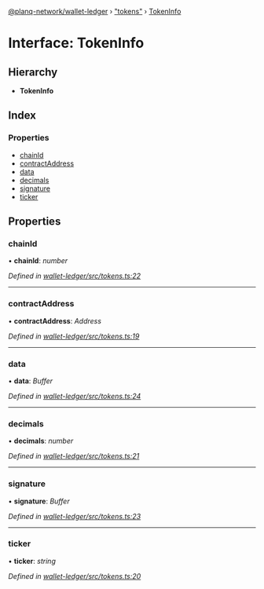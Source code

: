 [@planq-network/wallet-ledger](../README.md) › ["tokens"](../modules/_tokens_.md) › [TokenInfo](_tokens_.tokeninfo.md)

# Interface: TokenInfo

## Hierarchy

* **TokenInfo**

## Index

### Properties

* [chainId](_tokens_.tokeninfo.md#chainid)
* [contractAddress](_tokens_.tokeninfo.md#contractaddress)
* [data](_tokens_.tokeninfo.md#data)
* [decimals](_tokens_.tokeninfo.md#decimals)
* [signature](_tokens_.tokeninfo.md#signature)
* [ticker](_tokens_.tokeninfo.md#ticker)

## Properties

###  chainId

• **chainId**: *number*

*Defined in [wallet-ledger/src/tokens.ts:22](https://github.com/planq-network/planq-sdk/blob/master/packages/sdk/wallets/wallet-ledger/src/tokens.ts#L22)*

___

###  contractAddress

• **contractAddress**: *Address*

*Defined in [wallet-ledger/src/tokens.ts:19](https://github.com/planq-network/planq-sdk/blob/master/packages/sdk/wallets/wallet-ledger/src/tokens.ts#L19)*

___

###  data

• **data**: *Buffer*

*Defined in [wallet-ledger/src/tokens.ts:24](https://github.com/planq-network/planq-sdk/blob/master/packages/sdk/wallets/wallet-ledger/src/tokens.ts#L24)*

___

###  decimals

• **decimals**: *number*

*Defined in [wallet-ledger/src/tokens.ts:21](https://github.com/planq-network/planq-sdk/blob/master/packages/sdk/wallets/wallet-ledger/src/tokens.ts#L21)*

___

###  signature

• **signature**: *Buffer*

*Defined in [wallet-ledger/src/tokens.ts:23](https://github.com/planq-network/planq-sdk/blob/master/packages/sdk/wallets/wallet-ledger/src/tokens.ts#L23)*

___

###  ticker

• **ticker**: *string*

*Defined in [wallet-ledger/src/tokens.ts:20](https://github.com/planq-network/planq-sdk/blob/master/packages/sdk/wallets/wallet-ledger/src/tokens.ts#L20)*
